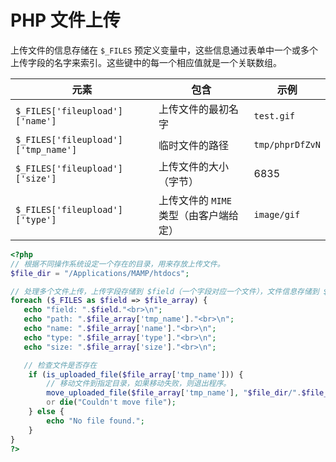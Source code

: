 # PHP 文件上传

上传文件的信息存储在 `$_FILES` 预定义变量中，这些信息通过表单中一个或多个上传字段的名字来索引。这些键中的每一个相应值就是一个关联数组。

元素 | 包含 | 示例
---|---|---
`$_FILES['fileupload']['name']` | 上传文件的最初名字 | `test.gif`
`$_FILES['fileupload']['tmp_name']` | 临时文件的路径 | `tmp/phprDfZvN`
`$_FILES['fileupload']['size']` | 上传文件的大小（字节）| 6835 
`$_FILES['fileupload']['type']` | 上传文件的 `MIME` 类型（由客户端给定）| `image/gif`

```php
<?php
// 根据不同操作系统设定一个存在的目录，用来存放上传文件。
$file_dir = "/Applications/MAMP/htdocs";

// 处理多个文件上传，上传字段存储到 $field（一个字段对应一个文件），文件信息存储到 $file_array。
foreach ($_FILES as $field => $file_array) {
   echo "field: ".$field."<br>\n";
   echo "path: ".$file_array['tmp_name']."<br>\n";
   echo "name: ".$file_array['name']."<br>\n";
   echo "type: ".$file_array['type']."<br>\n";
   echo "size: ".$file_array['size']."<br>\n";

   // 检查文件是否存在
    if (is_uploaded_file($file_array['tmp_name'])) {
        // 移动文件到指定目录，如果移动失败，则退出程序。
        move_uploaded_file($file_array['tmp_name'], "$file_dir/".$file_array['name'])
        or die("Couldn't move file");
    } else {
        echo "No file found.";
    }
}
?>
```